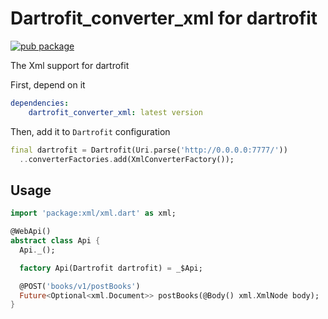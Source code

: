 # Dartrofit_converter_xml for dartrofit

[![pub package](https://img.shields.io/badge/pub-1.0.0-blueviolet.svg)](https://pub.dev/packages/dartrofit_converter_xml)

The Xml support for dartrofit

First, depend on it
```yaml
dependencies:
    dartrofit_converter_xml: latest version
```
Then, add it to `Dartrofit` configuration
```dart
final dartrofit = Dartrofit(Uri.parse('http://0.0.0.0:7777/'))
  ..converterFactories.add(XmlConverterFactory());
```

## Usage
```dart
import 'package:xml/xml.dart' as xml;

@WebApi()
abstract class Api {
  Api._();

  factory Api(Dartrofit dartrofit) = _$Api;

  @POST('books/v1/postBooks')
  Future<Optional<xml.Document>> postBooks(@Body() xml.XmlNode body);
}
```
